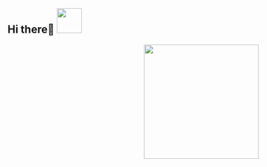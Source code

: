 <h2> Hi there👋 <img src="https://media.giphy.com/media/mGcNjsfWAjY5AEZNw6/giphy.gif" width="50"></h2>

<!-- I am Samaritan! I am a MS student at Carnegie Mellon University.  -->

<img align='right' src="https://media.giphy.com/media/ieyl9zmCjO4b4t6qoY/giphy.gif" width="230">

<!-- - 🌱 Mixed Background: B.S. Mathematics, B.A. Finance and M.S. Information Security.
- 👨🏽‍💻 Current work in Natural Language Processing, and usable privacy & security.   -->
<!-- - 🤝 Trying to contribute more in documentations and programming problems. -->
<!-- - 🌐 Visit my [porfolio website](https://www.fuma.dev/) for complete background and contact. -->
<!-- - ✨ A software engineer intern in California this summer!  -->






<!--
**samaritanhu/samaritanhu** is a ✨ _special_ ✨ repository because its `README.md` (this file) appears on your GitHub profile.

Here are some ideas to get you started:

- 🔭 I’m currently working on ...
- 🌱 I’m currently learning ...
- 👯 I’m looking to collaborate on ...
- 🤔 I’m looking for help with ...
- 💬 Ask me about ...
- 📫 How to reach me: ...
- 😄 Pronouns: ...
- ⚡ Fun fact: ...

- Show ❤️ by starring repositories you find good. Also, star and fork this repo if you like to give new feature a try!
-->
